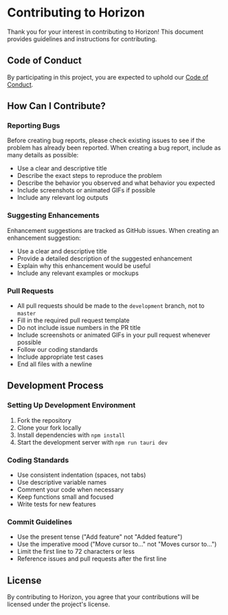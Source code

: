 # Contributing to Horizon

Thank you for your interest in contributing to Horizon! This document provides guidelines and instructions for contributing.

## Code of Conduct

By participating in this project, you are expected to uphold our [Code of Conduct](./CODE_OF_CONDUCT.md).

## How Can I Contribute?

### Reporting Bugs

Before creating bug reports, please check existing issues to see if the problem has already been reported. When creating a bug report, include as many details as possible:

* Use a clear and descriptive title
* Describe the exact steps to reproduce the problem
* Describe the behavior you observed and what behavior you expected
* Include screenshots or animated GIFs if possible
* Include any relevant log outputs

### Suggesting Enhancements

Enhancement suggestions are tracked as GitHub issues. When creating an enhancement suggestion:

* Use a clear and descriptive title
* Provide a detailed description of the suggested enhancement
* Explain why this enhancement would be useful
* Include any relevant examples or mockups

### Pull Requests

* All pull requests should be made to the `development` branch, not to `master`
* Fill in the required pull request template
* Do not include issue numbers in the PR title
* Include screenshots or animated GIFs in your pull request whenever possible
* Follow our coding standards
* Include appropriate test cases
* End all files with a newline

## Development Process

### Setting Up Development Environment

1. Fork the repository
2. Clone your fork locally
3. Install dependencies with `npm install`
4. Start the development server with `npm run tauri dev`

### Coding Standards

* Use consistent indentation (spaces, not tabs)
* Use descriptive variable names
* Comment your code when necessary
* Keep functions small and focused
* Write tests for new features

### Commit Guidelines

* Use the present tense ("Add feature" not "Added feature")
* Use the imperative mood ("Move cursor to..." not "Moves cursor to...")
* Limit the first line to 72 characters or less
* Reference issues and pull requests after the first line

## License

By contributing to Horizon, you agree that your contributions will be licensed under the project's license. 